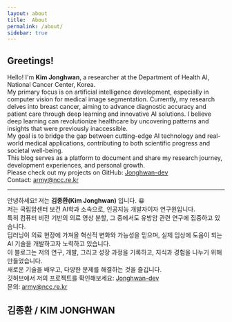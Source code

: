 ```yaml
---
layout: about
title:  About
permalink: /about/
sidebar: true 
---
```

## Greetings! 

Hello! I'm **Kim Jonghwan**, a researcher at the Department of Health AI, National Cancer Center, Korea. <br>
My primary focus is on artificial intelligence development, especially in computer vision for medical image segmentation. Currently, my research delves into breast cancer, aiming to advance diagnostic accuracy and patient care through deep learning and innovative AI solutions. I believe deep learning can revolutionize healthcare by uncovering patterns and insights that were previously inaccessible. <br>
My goal is to bridge the gap between cutting-edge AI technology and real-world medical applications, contributing to both scientific progress and societal well-being. <br>
This blog serves as a platform to document and share my research journey, development experiences, and personal growth. <br>
Please check out my projects on GitHub: [Jonghwan-dev](https://github.com/Jonghwan-dev)<br>
Contact: army@ncc.re.kr<br>

---

안녕하세요! 저는 **김종환(Kim Jonghwan)** 입니다. 😀<br>
저는 국립암센터 보건 AI학과 소속으로, 인공지능 개발자이자 연구원입니다.<br>
특히 컴퓨터 비전 기반의 의료 영상 분할, 그 중에서도 유방암 관련 연구에 집중하고 있습니다.<br>
딥러닝이 의료 현장에 가져올 혁신적 변화와 가능성을 믿으며, 실제 임상에 도움이 되는 AI 기술을 개발하고자 노력하고 있습니다.<br>
이 블로그는 저의 연구, 개발, 그리고 성장 과정을 기록하고, 지식과 경험을 나누기 위해 만들었습니다.<br>
새로운 기술을 배우고, 다양한 문제를 해결하는 것을 즐깁니다.<br>
깃허브에서 저의 프로젝트를 확인해보세요: [Jonghwan-dev](https://github.com/Jonghwan-dev)<br>
문의: army@ncc.re.kr<br>

## 김종환 / KIM JONGHWAN
<!--author-->
